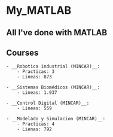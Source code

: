 # My_MATLAB
All I've done with MATLAB
---
## Courses

    - __Robotica industrial (MINCAR)__:
        - Practicas: 3
        - Lineas: 873
    
    - __Sistemas Biomédicos (MINCAR)__:
        - Lineas: 1.937

    - __Control Digital (MINCAR)__:
        - Lineas: 559
    
    - __Modelado y Simulacion (MINCAR)__:
        - Practicas: 4
        - Lienas: 792
